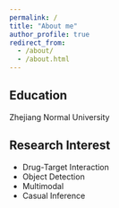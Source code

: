 ```yaml
---
permalink: /
title: "About me"
author_profile: true
redirect_from: 
  - /about/
  - /about.html
---
```

## Education
Zhejiang Normal University

## Research Interest
- Drug-Target Interaction
- Object Detection
- Multimodal
- Casual Inference
